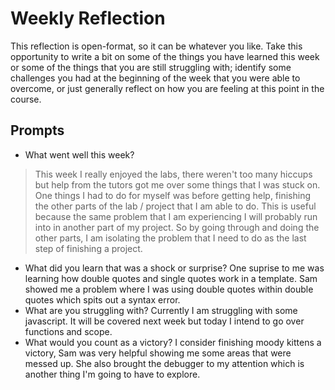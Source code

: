 # Weekly Reflection
This reflection is open-format, so it can be whatever you like. Take this opportunity to write a bit on some of the things you have learned this week or some of the things that you are still struggling with; identify some challenges you had at the beginning of the week that you were able to overcome, or just generally reflect on how you are feeling at this point in the course.

## Prompts
- What went well this week?
> This week I really enjoyed the labs, there weren't too many hiccups but help from the tutors got me over some things that I was stuck on. One things I had to do for myself was before getting help, finishing the other parts of the lab / project that I am able to do. This is useful because the same problem that I am experiencing I will probably run into in another part of my project. So by going through and doing the other parts, I am isolating the problem that I need to do as the last step of finishing a project.
- What did you learn that was a shock or surprise?
One suprise to me was learning how double quotes and single quotes work in a template. Sam showed me a problem where I was using double quotes within double quotes which spits out a syntax error.
- What are you struggling with?
Currently I am struggling with some javascript. It will be covered next week but today I intend to go over functions and scope.
- What would you count as a victory?
I consider finishing moody kittens a victory, Sam was very helpful showing me some areas that were messed up. She also brought the debugger to my attention which is another thing I'm going to have to explore. 